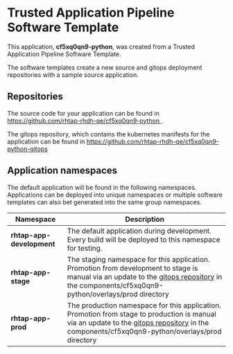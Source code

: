 # Trusted Application Pipeline Software Template

This application, **cf5xq0qn9-python**, was created from a Trusted Application Pipeline Software Template.

The software templates create a new source and gitops deployment repositories with a sample source application. 

## Repositories

The source code for your application can be found in [https://github.com/rhtap-rhdh-qe/cf5xq0qn9-python ](https://github.com/rhtap-rhdh-qe/cf5xq0qn9-python ).
 
The gitops repository, which contains the kubernetes manifests for the application can be found in 
[https://github.com/rhtap-rhdh-qe/cf5xq0qn9-python-gitops ](https://github.com/rhtap-rhdh-qe/cf5xq0qn9-python-gitops ) 

## Application namespaces 

The default application will be found in the following namespaces. Applications can be deployed into unique namespaces or multiple software templates can also bet generated into the same group namespaces.  

|  Namespace   |  Description   |  
| -------- | -------- |   
| **rhtap-app-development** | The default application during development. Every build will be deployed to this namespace for testing. | 
| **rhtap-app-stage** | The staging namespace for this application. Promotion from development to stage is manual via an update to the [gitops repository](https://github.com/rhtap-rhdh-qe/cf5xq0qn9-python-gitops ) in the components/cf5xq0qn9-python/overlays/prod directory |  
| **rhtap-app-prod** | The production namespace for this application. Promotion from stage to production is manual via an update to the [gitops repository](https://github.com/rhtap-rhdh-qe/cf5xq0qn9-python-gitops ) in the components/cf5xq0qn9-python/overlays/prod directory | 